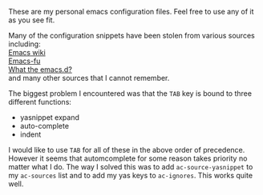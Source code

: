 These are my personal emacs configuration files. Feel free to use any of it as you see fit.

Many of the configuration snippets have been stolen from various sources including:  
[Emacs wiki](http://www.emacswiki.org)  
[Emacs-fu](http://emacs-fu.blogspot.co.uk)  
[What the emacs.d?](http://whattheemacsd.com)  
and many other sources that I cannot remember.


The biggest problem I encountered was that the `TAB` key is bound to three different
functions:

+ yasnippet expand
+ auto-complete
+ indent

I would like to	 use `TAB` for all of these in the above order of precedence. However 
it seems that automcomplete for some reason takes priority no matter what I do. The 
way I solved this was to add `ac-source-yasnippet` to my `ac-sources` list and to add 
my yas keys to `ac-ignores`. This works quite well.